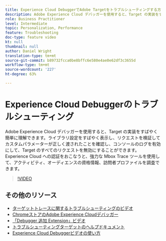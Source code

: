```yaml
---
title: Experience Cloud DebuggerでAdobe Targetをトラブルシューティングする方法
description: Adobe Experience Cloud デバッガーを使用すると、Target の実装をすばやく簡単に理解できます。ライブラリ設定をすばやく表示し、リクエストを検証してカスタムパラメーターが正しく渡されたことを確認し、コンソールのログを有効にして、Target のすべてのリクエストを無効にすることができます。Experience Cloud への認証をおこなうと、強力な Mbox Trace ツールを使用して、アクティビティ、オーディエンスの資格情報、訪問者プロファイルを調査できます。
role: Business Practitioner
level: Intermediate
topic: Personalization, Performance
feature: Troubleshooting
doc-type: feature video
kt: null
thumbnail: null
author: Daniel Wright
translation-type: tm+mt
source-git-commit: b89732fcca0be8bffc6e580e4ae0e62df3c3655d
workflow-type: tm+mt
source-wordcount: '227'
ht-degree: 63%

---
```



# Experience Cloud Debuggerのトラブルシューティング

Adobe Experience Cloud デバッガーを使用すると、Target の実装をすばやく簡単に理解できます。ライブラリ設定をすばやく表示し、リクエストを検証してカスタムパラメーターが正しく渡されたことを確認し、コンソールのログを有効にして、Target のすべてのリクエストを無効にすることができます。Experience Cloud への認証をおこなうと、強力な Mbox Trace ツールを使用して、アクティビティ、オーディエンスの資格情報、訪問者プロファイルを調査できます。

>[!VIDEO](https://video.tv.adobe.com/v/23115/?quality=12)

## その他のリソース

* [ターゲットトレースに関するトラブルシューティングのビデオ](troubleshoot-with-target-traces.md)
* [ChromeストアのAdobe Experience Cloudデバッガー](https://chrome.google.com/webstore/detail/adobe-experience-cloud-de/ocdmogmohccmeicdhlhhgepeaijenapj)
* [「Debugger 追加 Extension」ビデオ](https://docs.adobe.com/content/help/en/core-services-learn/tutorials/debugger/add-the-extension.html)
* [トラブルシューティングターゲットのヘルプドキュメント](https://docs.adobe.com/content/help/en/target/using/troubleshoot/troubleshooting-target.html)
* [Experience Cloud Debuggerビデオの使い方](https://docs.adobe.com/content/help/en/core-services-learn/tutorials/debugger/use-the-experience-cloud-debugger.html)